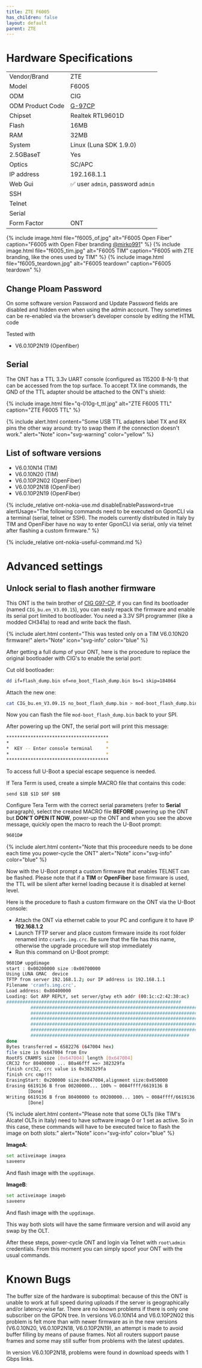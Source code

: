 ```yaml
---
title: ZTE F6005 
has_children: false
layout: default
parent: ZTE
---
```


# Hardware Specifications

|                  |                                   |
| ---------------- | --------------------------------- |
| Vendor/Brand     | ZTE                               |
| Model            | F6005                             |
| ODM              | CIG                               |
| ODM Product Code | [G-97CP](/ont-cig-g-97cp)         |
| Chipset          | Realtek RTL9601D                  |
| Flash            | 16MB                              |
| RAM              | 32MB                              |
| System           | Linux (Luna SDK 1.9.0)            |
| 2.5GBaseT        | Yes                               |
| Optics           | SC/APC                            |
| IP address       | 192.168.1.1                       |
| Web Gui          | ✅ user `admin`, password `admin` |
| SSH              |                                   |
| Telnet           |                                   |
| Serial           |                                   |
| Form Factor      | ONT                               |
 
{% include image.html file="f6005_of.jpg" alt="F6005 Open Fiber" caption="F6005 with Open Fiber branding <a href='https://forum.fibra.click/u/mirko991'>@mirko991</a>" %}
{% include image.html file="f6005_tim.jpg" alt="F6005 TIM" caption="F6005 with ZTE branding, like the ones used by TIM" %}
{% include image.html file="f6005_teardown.jpg" alt="F6005 teardown" caption="F6005 teardown" %}

## Change Ploam Password 

On some software version Password and Update Password fields are disabled and hidden even when using the admin account. They sometimes can be re-enabled via the browser’s developer console by editing the HTML code

Tested with 
- V6.0.10P2N19 (Openfiber)

## Serial

The ONT has a TTL 3.3v UART console (configured as 115200 8-N-1) that can be accessed from the top surface. To accept TX line commands, the GND of the TTL adapter should be attached to the ONT's shield:

{% include image.html file="q-010g-t_ttl.jpg"  alt="ZTE F6005 TTL" caption="ZTE F6005 TTL" %}

{% include alert.html content="Some USB TTL adapters label TX and RX pins the other way around: try to swap them if the connection doesn't work." alert="Note"  icon="svg-warning" color="yellow" %}

## List of software versions
- V6.0.10N14 (TIM)
- V6.0.10N20 (TIM)
- V6.0.10P2N02 (OpenFiber)
- V6.0.10P2N18 (OpenFiber)
- V6.0.10P2N19 (OpenFiber)

{% include_relative ont-nokia-use.md disableEnablePassword=true alertUsage="The following commands need to be executed on GponCLI via a terminal (serial, telnet or SSH). The models currently distributed in Italy by TIM and OpenFiber have no way to enter GponCLI via serial, only via telnet after flashing a custom firmware."  %}

{% include_relative ont-nokia-useful-command.md %}

# Advanced settings
## Unlock serial to flash another firmware

This ONT is the twin brother of [CIG G97-CP](/ont-cig-g-97cp), if you can find its bootloader (named `CIG_bu.en_V3.09.15`), you can easly repack the firmware and enable its serial port limited to bootloader. 
You need a 3.3V SPI programmer (like a modded CH341a) to read and write back the flash.

{% include alert.html content="This was tested only on a TIM V6.0.10N20 firmware!" alert="Note" icon="svg-info" color="blue" %}

After getting a full dump of your ONT, here is the procedure to replace the original bootloader with CIG's to enable the serial port:

Cut old bootloader:
```sh
dd if=flash_dump.bin of=no_boot_flash_dump.bin bs=1 skip=184064
```

Attach the new one:
```sh
cat CIG_bu.en_V3.09.15 no_boot_flash_dump.bin > mod-boot_flash_dump.bin
```

Now you can flash the file `mod-boot_flash_dump.bin` back to your SPI. 

After powering up the ONT, the serial port will print this message:

```sh
**************************************
*                                    *
*  KEY -- Enter console terminal     *
*                                    *
**************************************
```

To access full U-Boot a special escape sequence is needed. 

If Tera Term is used, create a simple MACRO file that contains this code:

`send $1B $1D $0F $0B`

Configure Tera Term with the correct serial parameters (refer to **Serial** paragraph), select the created MACRO file **BEFORE** powering up the ONT but **DON'T OPEN IT NOW**, power-up the ONT and when you see the above message, quickly open the macro to reach the U-Boot prompt:

```sh
9601D#
```

{% include alert.html content="Note that this proceedure needs to be done each time you power-cycle the ONT" alert="Note" icon="svg-info" color="blue" %}

Now with the U-Boot prompt a custom firmware that enables TELNET can be flashed. 
Please note that if a **TIM** or **OpenFiber** base firmware is used, the TTL will be silent after kernel loading because it is disabled at kernel level.

Here is the procedure to flash a custom firmware on the ONT via the U-Boot console:

- Attach the ONT via ethernet cable to your PC and configure it to have IP **192.168.1.2**
- Launch TFTP server and place custom firmware inside its root folder renamed into `cramfs.img.crc`. Be sure that the file has this name, otherwise the upgrade procedure will stop immediately
- Run this command on U-Boot prompt:

```sh
9601D# upgdimage
start : 0x00200000 size :0x00700000
Using LUNA GMAC  device
TFTP from server 192.168.1.2; our IP address is 192.168.1.1
Filename 'cramfs.img.crc'.
Load address: 0x80400000
Loading: Got ARP REPLY, set server/gtwy eth addr (00:1c:c2:42:30:ac)
#################################################################
         #################################################################
         #################################################################
         #################################################################
         #################################################################
         #################################################################
         ###########################################################
done
Bytes transferred = 6582276 (647004 hex)
file size is 0x647004 from Env
RootFS CRAMFS size [0x647004] length [0x647004]
CRC32 for 80400000 ... 80a46fff ==> 382329fa
finish crc32, crc value is 0x382329fa
finish crc cmp!!!
ErasingStart: 0x200000 size:0x647004,alignment size:0x650000
Erasing 6619136 B from 00200000... 100% ~ 0084ffff/6619136 B
        [Done]
Writing 6619136 B from 80400000 to 00200000... 100% ~ 0084ffff/6619136 B
        [Done]
```

{% include alert.html content="Please note that some OLTs (like TIM's Alcatel OLTs in Italy) need to have software image 0 or 1 set as active. So in this case, these commands will have to be executed twice to flash the image on both slots:" alert="Note" icon="svg-info" color="blue" %}


**ImageA**:

```sh
set activeimage imagea
saveenv
``` 

And flash image with the `upgdimage`.

**ImageB**:

```sh
set activeimage imageb
saveenv
``` 

And flash image with the `upgdimage`.

This way both slots will have the same firmware version and will avoid any swap by the OLT.

After these steps, power-cycle ONT and login via Telnet with `root\admin` credentials. From this moment you can simply spoof your ONT with the usual commands.


# Known Bugs

The buffer size of the hardware is suboptimal: because of this the ONT is unable to work at full speed during uploads if the server is geographically and/or latency-wise far. There are no known problems if there is only one subscriber on the GPON tree. 
In versions V6.0.10N14 and V6.0.10P2N02 this problem is felt more than with newer firmware as in the new versions (V6.0.10N20, V6.0.10P2N18, V6.0.10P2N19), an attempt is made to avoid buffer filling by means of pause frames. Not all routers support pause frames and some may still suffer from problems with the latest updates.

In version V6.0.10P2N18, problems were found in download speeds with 1 Gbps links.

